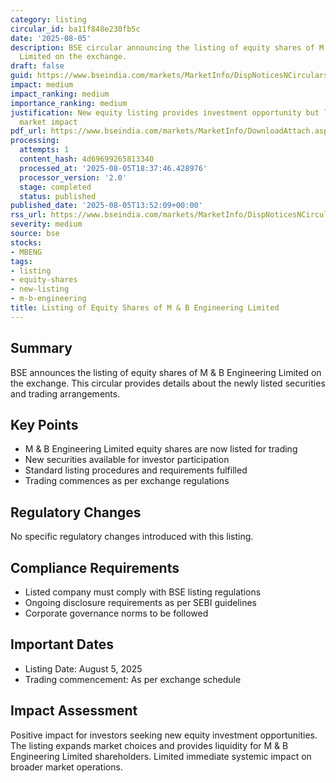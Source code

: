 ```yaml
---
category: listing
circular_id: ba11f848e230fb5c
date: '2025-08-05'
description: BSE circular announcing the listing of equity shares of M & B Engineering
  Limited on the exchange.
draft: false
guid: https://www.bseindia.com/markets/MarketInfo/DispNoticesNCirculars.aspx?Noticeid={A52CC520-B0C2-4635-A9C5-9A4311A8FC96}&noticeno=20250805-52&dt=08/05/2025&icount=52&totcount=61&flag=0
impact: medium
impact_ranking: medium
importance_ranking: medium
justification: New equity listing provides investment opportunity but limited immediate
  market impact
pdf_url: https://www.bseindia.com/markets/MarketInfo/DownloadAttach.aspx?id=20250805-52&attachedId=73abf620-4664-40a1-95f2-b7d4ed02b6ce
processing:
  attempts: 1
  content_hash: 4d69699265813340
  processed_at: '2025-08-05T18:37:46.428976'
  processor_version: '2.0'
  stage: completed
  status: published
published_date: '2025-08-05T13:52:09+00:00'
rss_url: https://www.bseindia.com/markets/MarketInfo/DispNoticesNCirculars.aspx?Noticeid={A52CC520-B0C2-4635-A9C5-9A4311A8FC96}&noticeno=20250805-52&dt=08/05/2025&icount=52&totcount=61&flag=0
severity: medium
source: bse
stocks:
- MBENG
tags:
- listing
- equity-shares
- new-listing
- m-b-engineering
title: Listing of Equity Shares of M & B Engineering Limited
---
```


## Summary

BSE announces the listing of equity shares of M & B Engineering Limited on the exchange. This circular provides details about the newly listed securities and trading arrangements.

## Key Points

- M & B Engineering Limited equity shares are now listed for trading
- New securities available for investor participation
- Standard listing procedures and requirements fulfilled
- Trading commences as per exchange regulations

## Regulatory Changes

No specific regulatory changes introduced with this listing.

## Compliance Requirements

- Listed company must comply with BSE listing regulations
- Ongoing disclosure requirements as per SEBI guidelines
- Corporate governance norms to be followed

## Important Dates

- Listing Date: August 5, 2025
- Trading commencement: As per exchange schedule

## Impact Assessment

Positive impact for investors seeking new equity investment opportunities. The listing expands market choices and provides liquidity for M & B Engineering Limited shareholders. Limited immediate systemic impact on broader market operations.